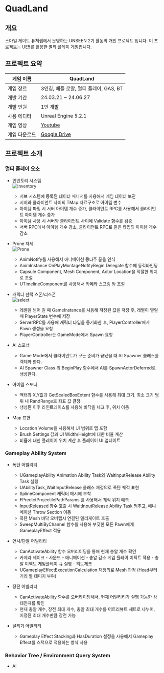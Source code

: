 # QuadLand </br>
## 개요 </br>
스마일 게이트 퓨처랩에서 운영하는 UNSEEN 2기 활동의 개인 프로젝트 입니다. 이 프로젝트는 UE5를 활용한 멀티 플레이 게임입니다.

## 프로젝트 요약 </br>
|게임 이름|QuadLand|
|------|---|
|게임 장르|3인칭, 배틀 로얄, 멀티 플레이, GAS, BT|
|개발 기간|24.03.21 ~ 24.06.27|
|개발 인원|1인 개발|
|사용 에디터|Unreal Engine 5.2.1|
|게임 영상|[Youtube](https://youtu.be/7dDOaXCgpPM?si=ZmH3YlUCN4XMGDfP)|
|게임 다운로드|[Google Drive](https://drive.google.com/file/d/1eHhdjX-D9ZwFZI3gP_IYpxXHOQJqc6xw/view?usp=sharing)|

## 프로젝트 소개 </br>
### 멀티 플레이 요소
* 인벤토리 시스템 </br>
![Inventory](https://github.com/futurelabunseen/C-SuyoungSong/assets/81684148/93453e5b-0908-4630-bb92-359592982f23)
  - 서브 시스템에 등록된 데이터 매니저를 사용해서 게임 데이터 보관
  - 서버와 클라이언트 사이의 TMap 자료구조로 아이템 변수
  - 아이템 파밍 시 서버 아이템 개수 증가, 클라이언트 RPC를 사용해서 클라이언트 아이템 개수 증가
  - 아이템 사용 시 서버와 클라이언트 사이에 Validate 함수를 검증
  - 서버 RPC에서 아이템 개수 감소, 클라이언트 RPC로 같은 타입의 아이템 개수 감소
 
* Prone 자세 </br>
![Prone](https://github.com/futurelabunseen/C-SuyoungSong/assets/81684148/f2c99a57-9150-41cf-86c6-8edf99d51658)
  - AnimNotify를 사용해서 애니메이션 몽타주 끝을 인식
  - AnimInstance OnPlayMontageNofityBegin Delegate 함수에 동적바인딩
  - Capsule Component, Mesh Component, Actor Location을 적절한 위치로 조절
  - UTimelineComponent를 사용해서 카메라 스프링 암 조절
  
* 캐릭터 선택 스폰/리스폰 </br>
![select](https://github.com/futurelabunseen/C-SuyoungSong/assets/81684148/ce16ed02-f907-43c2-97d6-d7d106afe3db)
  - 레벨을 넘어 갈 때 GameInstance를 사용해 저장된 값을 저장 후, 레벨이 열릴 때 PlayerState 변수에 저장
  - ServerRPC를 사용해 캐릭터 타입을 동기화한 후, PlayerController에게 Pawn 생성을 요청
  - PlayerController는 GameMode에서 Spawn 요청
  
* AI 스포너 </br>
  - Game Mode에서 클라이언트가 모든 준비가 끝났을 때 AI Spawner 클래스를 객체화 한다.
  - AI Spawner Class 의 BeginPlay 함수에서 AI를 SpawnActorDeferred로 생성한다.
    
* 아이템 스포너 </br>
  - 액터의 X,Y값과 GetScaledBoxExtent 함수를 사용해 최대 크기, 최소 크기 범위 내 RandRange로 좌표 값 결정
  - 생성된 이후 라인트레이스를 사용해 바닥을 체크 후, 위치 이동
  
* Map 표현 </br>
  - Location Volume을 사용해서 UI 범위로 맵 포함
  - Brush Settings 값과 UI Width/Height에 대한 비율 계산
  - 비율에 대한 플레이어 위치 계산 후 플레이어 UI 업데이트
 
### Gameplay Ability System 
* 폭탄 어빌리티
  - UGameplayAbility Animation Ability Task와 WaitInputRelease Ability Task 실행
  - UAbilityTask_WaitInputRelease 클래스 재정의로 폭탄 궤적 표현
  - SplineComponent 캐릭터 매시에 부착
  - FPredictProjectilePathParams 를 사용해서 궤적 위치 예측
  - InputReleased 함수 호출 시 WaitInputRelease Ability Task 멈추고, 애니메이션 Throw Section 이동
  - 폭탄 Mesh 바닥 오버랩시 연결된 델리게이트 호출
  - SweepMultiByChannel 함수를 사용해 부딪힌 모든 Pawn에게 GameplayEffect 적용

* 연사/단발 어빌리티
  - CanActivateAbility 함수 오버리이딩을 통해 현재 총알 개수 확인
  - 카메라 쉐이크 - 사운드 - 애니메이션 - 총알 감소 게임 플레이 이펙트 적용 - 총알 이펙트 게임플레이 큐 실행 - 히트체크
  - UGameplayEffectExecutionCalculation 재정의로 Mesh 판정 (Head부터 거리 별 데미지 부여)
 
* 장전 어빌리티
  - CanActivateAbility 함수를 오버라이딩해서, 현재 어빌리티가 실행 가능한 상태인지를 확인
  - 현재 총알 개수, 장전 최대 개수, 총알 최대 개수를 어트리뷰트 세트로 나누어, 지정된 최대 개수만큼 장전 가능
 
* 달리기 어빌리티
  - Gameplay Effect Stacking과 HasDuration 설정을 사용해서 Gameplay Effect를 스택으로 적용하는 방식 사용
 
### Behavior Tree / Environment Query System
* AI

